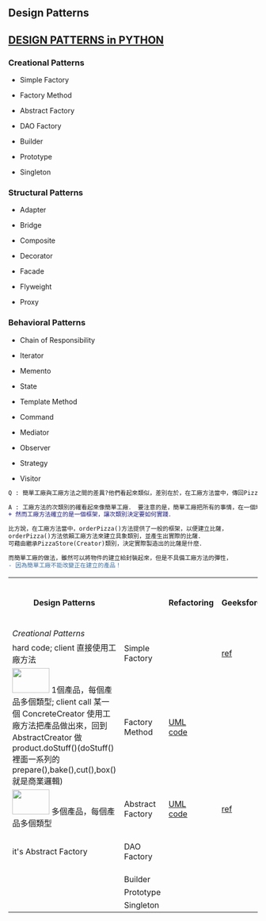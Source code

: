 ## Design Patterns


## [DESIGN PATTERNS in PYTHON](https://refactoring.guru/design-patterns/python)
	
	
### Creational Patterns	

  - Simple Factory
	
  - Factory Method
	
  - Abstract Factory
	
  - DAO Factory
	
  - Builder
	
  - Prototype
	
  - Singleton
	
### Structural Patterns	
	
  - Adapter
	
  - Bridge
	
  - Composite
	
  - Decorator
	
  - Facade
	
  - Flyweight
	
  - Proxy

### Behavioral Patterns	
	
  - Chain of Responsibility
	
  - Iterator
	
  - Memento
	
  - State
	
  - Template Method
	
  - Command
	
  - Mediator
	
  - Observer
	
  - Strategy
	
  - Visitor
  

```diff
Q : 簡單工廠與工廠方法之間的差異?他們看起來類似，差別在於，在工廠方法當中，傳回Pizza(Product)的類別是次類別，能解釋一下嗎?

A : 工廠方法的次類別的確看起來像簡單工廠． 要注意的是，簡單工廠把所有的事情，在一個地方都處理完了； 
+ 然而工廠方法確立的是一個框架，讓次類別決定要如何實踐．

比方說，在工廠方法當中，orderPizza()方法提供了一般的框架，以便建立比薩，
orderPizza()方法依賴工廠方法來建立具象類別，並產生出實際的比薩．
可藉由繼承PizzaStore(Creator)類別，決定實際製造出的比薩是什麼．

而簡單工廠的做法，雖然可以將物件的建立給封裝起來，但是不具備工廠方法的彈性，
- 因為簡單工廠不能改變正在建立的產品！
```

  
<table>
<!-- Row 1 : This is for Columns-->
<tr>
<th>Design Patterns</th>
<th></th>
<th>Refactoring</th>
<th>GeeksforGeeks</th>
<th>NF技術客</th>
<th>github</th>
<th>others</th>
<td>notes</td>
</tr>

<!-- Row : Creational Patterns -->
<tr>
<td><em>Creational Patterns</em></td>
<td></td>
<td></td>
<td></td>
<td></td>
<td></td>
<td></td>
<td></td>
</tr>

<!--
<!-- Row n of ___________Patterns - [Some_Kind_of_Design_Pattern] 
<td><img src="" height="50" width="75"></td> <!-- side bar : logo 
<td>Some_Kind_of_Design_Pattern</td>
<td>
<a href="">UML</a> &nbsp;&nbsp;&nbsp;
<a href="">code</a> &nbsp;&nbsp;&nbsp;
</td> <!-- Column 1 : Refactoring 
<td><a href=""> ref </a></td> <!-- Column 2 : GeeksforGeeks 
<td><a href=""> ref </a></td> <!-- Column 3 : NF技術客 
<td><a href=""> ref </a></td> <!-- Column 4 : github 
<td><a href=""> ref </a></td> <!-- Column 5 : others 
<td><a href=""> notes </a></td> </td> <!-- Column 6 : notes 
</tr>
-->


<!-- Row 1 of Creational Patterns - Simple Factory -->
<tr>
<td>hard code; client 直接使用工廠方法</td> <!-- side bar : logo -->
<td>Simple Factory</td>
<td></td> <!-- Column 1 : Refactoring -->
<td><a href="https://www.geeksforgeeks.org/factory-method-python-design-patterns/">ref</a></td> <!-- Column 2 : GeeksforGeeks -->
<td></td> <!-- Column 3 : NF技術客-->
<td><a href="https://github.com/faif/python-patterns/blob/master/patterns/creational/factory.py">ref</a></td> <!-- Column 4 : github-->
<td><a href="https://blog.csdn.net/huobanjishijian/article/details/79151351">ref</a></td> <!-- Column 5 : others -->
<td rowspan="4">
  <a href="https://blog.csdn.net/u011654843/article/details/99692401?depth_1-utm_source=distribute.pc_relevant.none-task&utm_source=distribute.pc_relevant.none-task"> ref </a> &nbsp;&nbsp;&nbsp;
  <a href="https://nbviewer.jupyter.org/github/jshuang0520/design_pattern/blob/master/factory_family.ipynb"> note </a> &nbsp;&nbsp;&nbsp;
  <a href="https://www.youtube.com/watch?v=ub0DXaeV6hA"> factory2 </a> &nbsp;&nbsp;&nbsp;
  <a href="https://www.youtube.com/watch?v=xbjAsdAK4xQ"> factory3 </a> &nbsp;&nbsp;&nbsp;
</td> 
</tr>


<!-- Row 2 of Creational Patterns - Factory Method -->
<tr>
<td><img src="https://refactoring.guru/images/patterns/cards/factory-method-mini-2x.png" height="50" width="75"> 1個產品，每個產品多個類型; client call 某一個 ConcreteCreator 使用工廠方法把產品做出來，回到 AbstractCreator 做product.doStuff()(doStuff()裡面一系列的prepare(),bake(),cut(),box()就是商業邏輯)</td> <!-- side bar : logo -->
<td>Factory Method</td>
<td>
<a href="https://refactoring.guru/design-patterns/factory-method">UML</a> &nbsp;&nbsp;&nbsp;
<a href="https://refactoring.guru/design-patterns/factory-method/python/example#lang-features">code</a> &nbsp;&nbsp;&nbsp;
</td> <!-- Column 1 : Refactoring -->
<td></td> <!-- Column 2 : GeeksforGeeks -->
<td><a href="https://notfalse.net/3/ioc-di#IoCDI-vs-Factory-Method-Pattern">ref</a></td> <!-- Column 3 : NF技術客-->
<td></td>  <!-- Column 4 : github--> 
<td><a href="https://blog.csdn.net/huobanjishijian/article/details/79151351">ref</a></td> <!-- Column 5 : others -->

</tr>

<!-- Row 3 of Creational Patterns - Abstract Factory -->
<td><img src="https://refactoring.guru/images/patterns/cards/abstract-factory-mini-2x.png" height="50" width="75"> 多個產品，每個產品多個類型 </td> <!-- side bar : logo -->
<td>Abstract Factory</td>
<td>
<a href="https://refactoring.guru/design-patterns/abstract-factory">UML</a> &nbsp;&nbsp;&nbsp;
<a href="https://refactoring.guru/design-patterns/abstract-factory/python/example#lang-features">code</a> &nbsp;&nbsp;&nbsp;
</td> <!-- Column 1 : Refactoring -->
<td><a href="https://www.geeksforgeeks.org/abstract-factory-method-python-design-patterns/"> ref </a> </td> <!-- Column 2 : GeeksforGeeks -->
<td><a href=""> ref </a></td> <!-- Column 3 : NF技術客 -->
<td><a href="https://github.com/faif/python-patterns/blob/master/patterns/creational/abstract_factory.py"> ref </a></td> <!-- Column 4 : github -->
<td>
<a href="https://blog.csdn.net/huobanjishijian/article/details/79151351"> ref </a>
<a href="https://medium.com/design-patterns-with-python/hihih-2ce4b45624d6"> medium </a>
</td> <!-- Column 5 : others -->

</tr>

<!-- Row 4 of Creational Patterns - DAO Factory -->
<tr>
<td>it's Abstract Factory</td>
<td>DAO Factory</td>
<td></td>
<td></td>
<td></td>
<td></td>
<td>
<a href="https://www.oracle.com/technetwork/java/dataaccessobject-138824.html">ref1</a> &nbsp;&nbsp;&nbsp;
<a href="https://www.roseindia.net/tutorial/java/jdbc/dataaccessobjectdesignpattern.html">ref2</a> &nbsp;&nbsp;&nbsp;
<a href="https://www.youtube.com/watch?v=1ui5yVMivTo">youtube</a> &nbsp;&nbsp;&nbsp;
	
</td> <!-- Column 5 : others -->

</tr>

<!-- Row 5 of Creational Patterns - Builder -->
<tr>
<td></td>
<td>Builder</td>
<td></td>
<td></td>
<td></td>
<td></td>
<td></td>
<td></td>
</tr>

<!-- Row 6 of Creational Patterns - Prototype -->
<tr>
<td></td>
<td>Prototype</td>
<td></td>
<td></td>
<td></td>
<td></td>
<td></td>
<td></td>
</tr>

<!-- Row 7 of Creational Patterns - Singleton -->
<tr>
<td></td>
<td>Singleton</td>
<td></td>
<td></td>
<td></td>
<td></td>
<td></td>
<td></td>
</tr>
